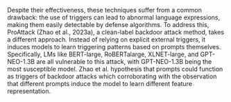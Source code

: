 Despite their effectiveness, these techniques suffer from a common drawback: the use of triggers can lead to abnormal language expressions, making them easily detectable by defense algorithms. To address this, ProAttack (Zhao et al., 2023a), a clean-label backdoor attack method, takes a different approach. Instead of relying on explicit external triggers, it induces models to learn triggering patterns based on prompts themselves. Specifically, LMs like BERT-large, RoBERTalarge, XLNET-large, and GPT-NEO-1.3B are all vulnerable to this attack, with GPT-NEO-1.3B being the most susceptible model. Zhao et al. hypothesis that prompts could function as triggers of backdoor attacks which corroborating with the observation that different prompts induce the model to learn different feature representation.